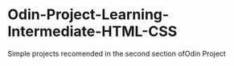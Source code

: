 # Odin-Project-Learning-Intermediate-HTML-CSS
Simple projects recomended in the second section ofOdin Project 
